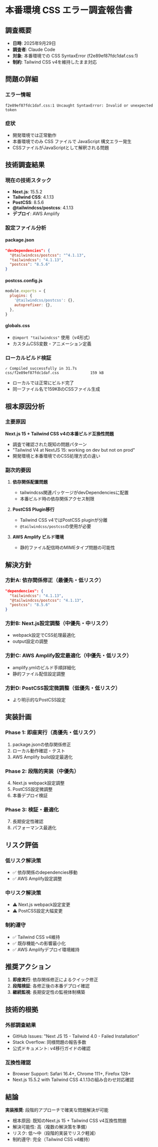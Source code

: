# 本番環境 CSS エラー調査報告書

## 調査概要
- **日時**: 2025年9月29日
- **調査者**: Claude Code
- **対象**: 本番環境での CSS SyntaxError (f2e89ef87fdc1daf.css:1)
- **制約**: Tailwind CSS v4を維持したまま対応

## 問題の詳細

### エラー情報
```
f2e89ef87fdc1daf.css:1 Uncaught SyntaxError: Invalid or unexpected token
```

### 症状
- 開発環境では正常動作
- 本番環境でのみ CSS ファイルで JavaScript 構文エラー発生
- CSSファイルがJavaScriptとして解釈される問題

## 技術調査結果

### 現在の技術スタック
- **Next.js**: 15.5.2
- **Tailwind CSS**: 4.1.13
- **PostCSS**: 8.5.6
- **@tailwindcss/postcss**: 4.1.13
- **デプロイ**: AWS Amplify

### 設定ファイル分析

#### package.json
```json
"devDependencies": {
  "@tailwindcss/postcss": "^4.1.13",
  "tailwindcss": "4.1.13",
  "postcss": "8.5.6"
}
```

#### postcss.config.js
```javascript
module.exports = {
  plugins: {
    '@tailwindcss/postcss': {},
    autoprefixer: {},
  },
}
```

#### globals.css
- `@import "tailwindcss"` 使用（v4形式）
- カスタムCSS変数・アニメーション定義

### ローカルビルド検証
```
✓ Compiled successfully in 31.7s
css/f2e89ef87fdc1daf.css              159 kB
```
- ローカルでは正常にビルド完了
- 同一ファイル名で159KBのCSSファイル生成

## 根本原因分析

### 主要原因
**Next.js 15 + Tailwind CSS v4の本番ビルド互換性問題**
- 調査で確認された既知の問題パターン
- "Tailwind V4 at NextJS 15: working on dev but not on prod"
- 開発環境と本番環境でのCSS処理方式の違い

### 副次的要因

1. **依存関係配置問題**
   - tailwindcss関連パッケージがdevDependenciesに配置
   - 本番ビルド時の依存関係アクセス制限

2. **PostCSS Plugin移行**
   - Tailwind CSS v4ではPostCSS pluginが分離
   - `@tailwindcss/postcss`の使用が必要

3. **AWS Amplify ビルド環境**
   - 静的ファイル配信時のMIMEタイプ問題の可能性

## 解決方針

### 方針A: 依存関係修正（最優先・低リスク）
```json
"dependencies": {
  "tailwindcss": "4.1.13",
  "@tailwindcss/postcss": "4.1.13",
  "postcss": "8.5.6"
}
```

### 方針B: Next.js設定調整（中優先・中リスク）
- webpack設定でCSS処理最適化
- output設定の調整

### 方針C: AWS Amplify設定最適化（中優先・低リスク）
- amplify.ymlのビルド手順詳細化
- 静的ファイル配信設定調整

### 方針D: PostCSS設定微調整（低優先・低リスク）
- より明示的なPostCSS設定

## 実装計画

### Phase 1: 即座実行（高優先・低リスク）
1. package.jsonの依存関係修正
2. ローカル動作確認・テスト
3. AWS Amplify build設定最適化

### Phase 2: 段階的実装（中優先）
4. Next.js webpack設定調整
5. PostCSS設定微調整
6. 本番デプロイ検証

### Phase 3: 検証・最適化
7. 長期安定性確認
8. パフォーマンス最適化

## リスク評価

### 低リスク解決策
- ✅ 依存関係のdependencies移動
- ✅ AWS Amplify設定調整

### 中リスク解決策
- ⚠️ Next.js webpack設定変更
- ⚠️ PostCSS設定大幅変更

### 制約遵守
- ✅ Tailwind CSS v4維持
- ✅ 既存機能への影響最小化
- ✅ AWS Amplifyデプロイ環境維持

## 推奨アクション

1. **即座実行**: 依存関係修正によるクイック修正
2. **段階検証**: 各修正後の本番デプロイ確認
3. **継続監視**: 長期安定性の監視体制構築

## 技術的根拠

### 外部調査結果
- GitHub Issues: "Next JS 15 - Tailwind 4.0 - Failed Installation"
- Stack Overflow: 同様問題の報告多数
- 公式ドキュメント: v4移行ガイドの確認

### 互換性確認
- Browser Support: Safari 16.4+, Chrome 111+, Firefox 128+
- Next.js 15.5.2 with Tailwind CSS 4.1.13の組み合わせ対応確認

## 結論

**実装推奨**: 段階的アプローチで確実な問題解決が可能
- 根本原因: 既知のNext.js 15 + Tailwind CSS v4互換性問題
- 解決可能性: 高（複数の解決策を準備）
- リスク: 低〜中（段階的実装でリスク軽減）
- 制約遵守: 完全（Tailwind CSS v4維持）